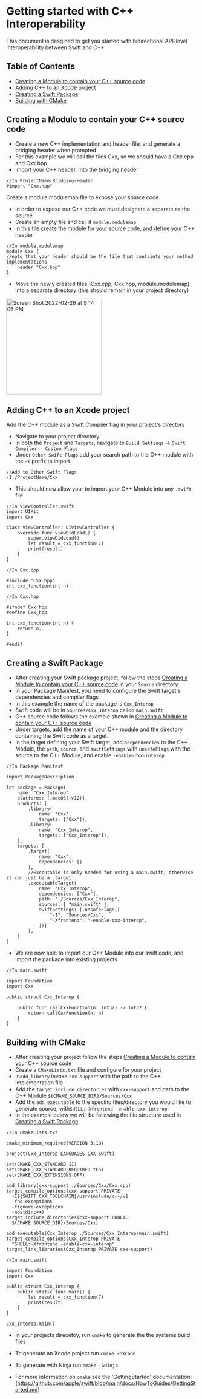 #  Getting started with C++ Interoperability

This document is desgined to get you started with bidirectional API-level interoperability between Swift and C++.

## Table of Contents

- [Creating a Module to contain your C++ source code](#creating-a-module-to-contain-your-c-source-code)
- [Adding C++ to an Xcode project](#adding-c-to-an-xcode-project)
- [Creating a Swift Package](#Creating-a-Swift-Package)
- [Building with CMake](#building-with-cmake)

## Creating a Module to contain your C++ source code

- Create a new C++ implementation and header file, and generate a bridging header when prompted
- For this example we will call the files Cxx, so we should have a Cxx.cpp and Cxx.hpp.
- Import your C++ header, into the bridging header 
```
//In ProjectName-Bridging-Header
#import "Cxx.hpp"
```
Create a module.modulemap file to expose your source code 
- In order to expose our C++ code we must designate a separate as the source.
- Create an empty file and call it `module.modulemap`
- In this file create the module for your source code, and define your C++ header
```
//In module.modulemap
module Cxx {
//note that your header should be the file that containts your method implementations
    header "Cxx.hpp"
}
```
- Move the newly created files (Cxx.cpp, Cxx.hpp, module.modulemap) into a separate directory (this should remain in your project directory)

<img width="252" alt="Screen Shot 2022-02-26 at 9 14 06 PM" src="https://user-images.githubusercontent.com/62521716/155867937-9d9d6c62-4418-414d-bc4e-5d12c2055022.png">

## Adding C++ to an Xcode project

Add the C++ module as a Swift Compiler flag in your project's directory
- Navigate to your project directory 
- In both the `Project` and `Targets`, navigate to `Build Settings` -> `Swift Compiler - Custom Flags`
- Under `Other Swift Flags` add your search path to the C++ module with the `-I` prefix to import.
```
//Add to Other Swift Flags
-I./ProjectName/Cxx
```

- This should now allow your to import your C++ Module into any `.swift` file
```
//In ViewController.swift
import UIKit
import Cxx

class ViewController: UIViewController {
    override func viewDidLoad() {
        super.viewDidLoad()
        let result = cxx_function(7)
        print(result)
    }
}
```

```
//In Cxx.cpp

#include "Cxx.hpp"
int cxx_function(int n);

```

```
//In Cxx.hpp

#ifndef Cxx_hpp
#define Cxx_hpp

int cxx_function(int n) {
    return n;
}

#endif

```


## Creating a Swift Package
- After creating your Swift package project, follow the steps [Creating a Module to contain your C++ source code](#creating-a-module-to-contain-your-c-source-code) in your `Source` directory
- In your Package Manifest, you need to configure the Swift target's dependencies and compiler flags
- In this example the name of the package is `Cxx_Interop`
- Swift code will be in `Sources/Cxx_Interop` called `main.swift`
- C++ source code follows the example shown in [Creating a Module to contain your C++ source code](#creating-a-module-to-contain-your-c-source-code)
- Under targets, add the name of your C++ module and the directory containing the Swift code as a target.
- In the target defining your Swift target, add a`dependencies` to the C++ Module, the `path`, `source`, and `swiftSettings` with `unsafeFlags` with the source to the C++ Module, and enable `-enable-cxx-interop`

```
//In Package Manifest

import PackageDescription

let package = Package(
    name: "Cxx_Interop",
    platforms: [.macOS(.v12)],
    products: [
        .library(
            name: "Cxx",
            targets: ["Cxx"]),
        .library(
            name: "Cxx_Interop",
            targets: ["Cxx_Interop"]),
    ],
    targets: [
        .target(
            name: "Cxx",
            dependencies: []
        ),
        //Executable is only needed for using a main.swift, otherwise it can just be a .target
        .executableTarget(
            name: "Cxx_Interop",
            dependencies: ["Cxx"],
            path: "./Sources/Cxx_Interop",
            sources: [ "main.swift" ],
            swiftSettings: [.unsafeFlags([
                "-I", "Sources/Cxx",
                "-Xfrontend", "-enable-cxx-interop",
            ])]
        ),
    ]
)

```

- We are now able to import our C++ Module into our swift code, and import the package into existing projects

```
//In main.swift

import Foundation
import Cxx

public struct Cxx_Interop {
    
    public func callCxxFunction(n: Int32) -> Int32 {
        return callCxxFunction(n: n)
    }
}

```


## Building with CMake
- After creating your project follow the steps [Creating a Module to contain your C++ source code](#creating-a-module-to-contain-your-c-source-code)
- Create a `CMakeLists.txt` file and configure for your project
- In`add_library` invoke `cxx-support` with the path to the C++ implementation file
- Add the `target_include_directories` with `cxx-support` and path to the C++ Module `${CMAKE_SOURCE_DIR}/Sources/Cxx`
- Add the `add_executable` to the specific files/directory you would like to generate source, with`SHELL:-Xfrontend -enable-cxx-interop`.
- In the example below we will be following the file structure used in [Creating a Swift Package](#Creating-a-Swift-Package) 

```
//In CMakeLists.txt

cmake_minimum_required(VERSION 3.18)

project(Cxx_Interop LANGUAGES CXX Swift)

set(CMAKE_CXX_STANDARD 11)
set(CMAKE_CXX_STANDARD_REQUIRED YES)
set(CMAKE_CXX_EXTENSIONS OFF)

add_library(cxx-support ./Sources/Cxx/Cxx.cpp)
target_compile_options(cxx-support PRIVATE
  -I${SWIFT_CXX_TOOLCHAIN}/usr/include/c++/v1
  -fno-exceptions
  -fignore-exceptions
  -nostdinc++)
target_include_directories(cxx-support PUBLIC
  ${CMAKE_SOURCE_DIR}/Sources/Cxx)

add_executable(Cxx_Interop ./Sources/Cxx_Interop/main.swift)
target_compile_options(Cxx_Interop PRIVATE
  "SHELL:-Xfrontend -enable-cxx-interop"
target_link_libraries(Cxx_Interop PRIVATE cxx-support)

```

```
//In main.swift

import Foundation
import Cxx

public struct Cxx_Interop {
    public static func main() {
        let result = cxx_function(7)
        print(result)
    }
}

Cxx_Interop.main()

```

- In your projects direcetoy, run `cmake` to generate the the systems build files

- To generate an Xcode project run `cmake -GXcode` 
- To generate with Ninja run `cmake -GNinja`

- For more information on `cmake` see the  'GettingStarted' documentation: (https://github.com/apple/swift/blob/main/docs/HowToGuides/GettingStarted.md)

